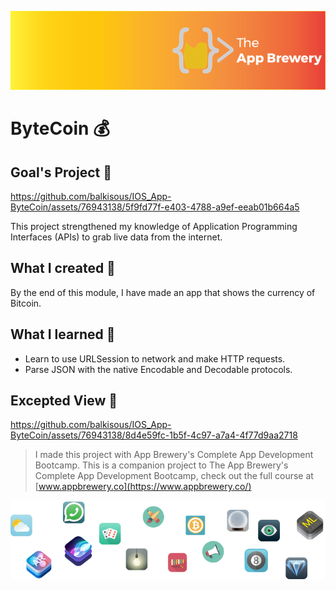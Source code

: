 ![App Brewery Banner](Documentation/AppBreweryBanner.png)

# ByteCoin 💰

## Goal's Project 🎯

https://github.com/balkisous/IOS_App-ByteCoin/assets/76943138/5f9fd77f-e403-4788-a9ef-eeab01b664a5



This project strengthened my knowledge of Application Programming Interfaces (APIs) to grab live data from the internet.

## What I created 🧱

By the end of this module, I have made an app that shows the currency of Bitcoin.

## What I learned 📖

* Learn to use URLSession to network and make HTTP requests.
* Parse JSON with the native Encodable and Decodable protocols.

## Excepted View 👀
https://github.com/balkisous/IOS_App-ByteCoin/assets/76943138/8d4e59fc-1b5f-4c97-a7a4-4f77d9aa2718


>I made this project with App Brewery's Complete App Development Bootcamp.
>This is a companion project to The App Brewery's Complete App Development Bootcamp, check out the full course at [www.appbrewery.co](https://www.appbrewery.co/)

![End Banner](Documentation/readme-end-banner.png)
